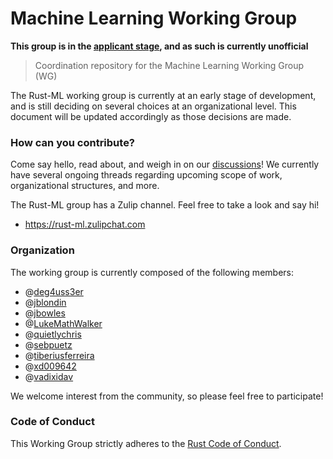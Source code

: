 # Machine Learning Working Group
**This group is in the [applicant stage](https://github.com/rust-lang/wg-governance/issues/11), and as such is currently unofficial**

> Coordination repository for the Machine Learning Working Group (WG)

The Rust-ML working group is currently at an early stage of development, and is still deciding on several choices at an organizational level. This document will be updated accordingly as those decisions are made.

### How can you contribute?

Come say hello, read about, and weigh in on our [discussions](https://github.com/rust-ml/discussion)! We currently have several ongoing threads regarding upcoming scope of work, organizational structures, and more.

The Rust-ML group has a Zulip channel. Feel free to take a look and say hi!
- https://rust-ml.zulipchat.com

### Organization

The working group is currently composed of the following members:

- @[deg4uss3er](https://github.com/deg4uss3r)
- @[jblondin](https://github.com/jblondin)
- @[jbowles](https://github.com/jbowles)
- @[LukeMathWalker](https://github.com/LukeMathWalker)
- @[quietlychris](https://github.com/quietlychris)
- @[sebpuetz](https://github.com/sebpuetz)
- @[tiberiusferreira](https://github.com/tiberiusferreira)
- @[xd009642](https://github.com/xd009642)
- @[vadixidav](https://github.com/vadixidav)

We welcome interest from the community, so please feel free to participate!

### Code of Conduct

This Working Group strictly adheres to the [Rust Code of Conduct](./CODE_OF_CONDUCT.md).
